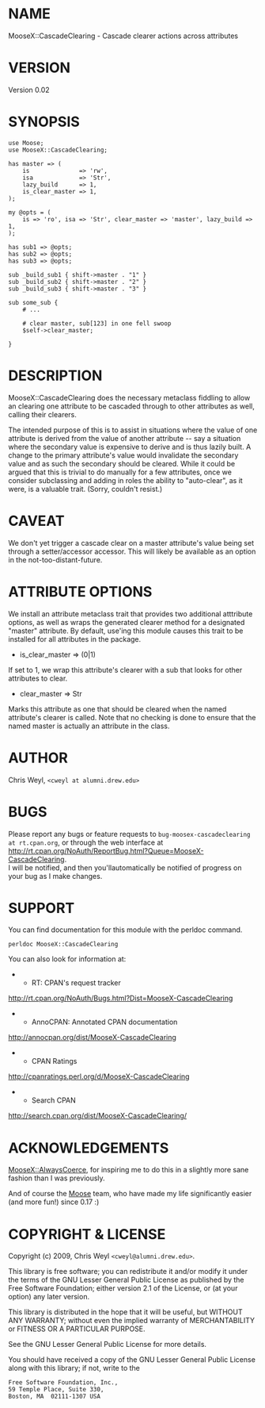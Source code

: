 # NAME

MooseX::CascadeClearing - Cascade clearer actions across attributes 

# VERSION

Version 0.02

# SYNOPSIS

    use Moose;
    use MooseX::CascadeClearing;

    has master => (
        is              => 'rw',
        isa             => 'Str',
        lazy_build      => 1,
        is_clear_master => 1,
    );

    my @opts = (
        is => 'ro', isa => 'Str', clear_master => 'master', lazy_build => 1,
    );

    has sub1 => @opts; 
    has sub2 => @opts;
    has sub3 => @opts;

    sub _build_sub1 { shift->master . "1" }
    sub _build_sub2 { shift->master . "2" }
    sub _build_sub3 { shift->master . "3" }

    sub some_sub {
        # ... 

        # clear master, sub[123] in one fell swoop
        $self->clear_master;

    }

# DESCRIPTION

MooseX::CascadeClearing does the necessary metaclass fiddling to allow an
clearing one attribute to be cascaded through to other attributes as well,
calling their clearers.  

The intended purpose of this is to assist in situations where the value of one
attribute is derived from the value of another attribute -- say a situation
where the secondary value is expensive to derive and is thus lazily built.  A
change to the primary attribute's value would invalidate the secondary value
and as such the secondary should be cleared.  While it could be argued that
this is trivial to do manually for a few attributes, once we consider
subclassing and adding in roles the ability to "auto-clear", as it were, is
a valuable trait.  (Sorry, couldn't resist.)

# CAVEAT

We don't yet trigger a cascade clear on a master attribute's value being set
through a setter/accessor accessor.  This will likely be available as an
option in the not-too-distant-future.

# ATTRIBUTE OPTIONS

We install an attribute metaclass trait that provides two additional
atttribute options, as well as wraps the generated clearer method for a
designated "master" attribute.  By default, use'ing this module causes this
trait to be installed for all attributes in the package.

- is_clear_master => (0|1)

If set to 1, we wrap this attribute's clearer with a sub that looks for other
attributes to clear.

- clear_master => Str

Marks this attribute as one that should be cleared when the named attribute's
clearer is called.  Note that no checking is done to ensure that the named
master is actually an attribute in the class.

# AUTHOR

Chris Weyl, `<cweyl at alumni.drew.edu>`

# BUGS

Please report any bugs or feature requests to 
`bug-moosex-cascadeclearing at rt.cpan.org`, or through
the web interface at 
<http://rt.cpan.org/NoAuth/ReportBug.html?Queue=MooseX-CascadeClearing>.  
I will be notified, and then you'llautomatically be notified of progress 
on your bug as I make changes.

# SUPPORT

You can find documentation for this module with the perldoc command.

    perldoc MooseX::CascadeClearing



You can also look for information at:

- * RT: CPAN's request tracker

<http://rt.cpan.org/NoAuth/Bugs.html?Dist=MooseX-CascadeClearing>

- * AnnoCPAN: Annotated CPAN documentation

<http://annocpan.org/dist/MooseX-CascadeClearing>

- * CPAN Ratings

<http://cpanratings.perl.org/d/MooseX-CascadeClearing>

- * Search CPAN

<http://search.cpan.org/dist/MooseX-CascadeClearing/>



# ACKNOWLEDGEMENTS

[MooseX::AlwaysCoerce](http://search.cpan.org/perldoc?MooseX::AlwaysCoerce), for inspiring me to do this in a slightly more sane
fashion than I was previously.

And of course the [Moose](http://search.cpan.org/perldoc?Moose) team, who have made my life significantly easier
(and more fun!) since 0.17 :)

# COPYRIGHT & LICENSE

Copyright (c) 2009, Chris Weyl `<cweyl@alumni.drew.edu>`.

This library is free software; you can redistribute it and/or modify it under
the terms of the GNU Lesser General Public License as published by the Free 
Software Foundation; either version 2.1 of the License, or (at your option) 
any later version.

This library is distributed in the hope that it will be useful, but WITHOUT 
ANY WARRANTY; without even the implied warranty of MERCHANTABILITY or FITNESS
OR A PARTICULAR PURPOSE.

See the GNU Lesser General Public License for more details.  

You should have received a copy of the GNU Lesser General Public License 
along with this library; if not, write to the 

    Free Software Foundation, Inc., 
    59 Temple Place, Suite 330, 
    Boston, MA  02111-1307 USA